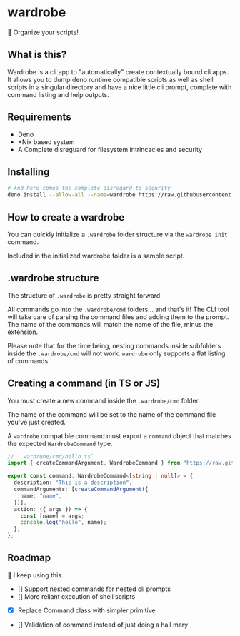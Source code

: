 # wardrobe

👚 Organize your scripts!

## What is this?

Wardrobe is a cli app to "automatically" create contextually bound cli apps. It
allows you to dump deno runtime compatible scripts as well as shell scripts in a
singular directory and have a nice little cli prompt, complete with command
listing and help outputs.

## Requirements

- Deno
- *Nix based system
- A Complete disreguard for filesystem intrincacies and security

## Installing

```sh
# And here comes the complete disregard to security
deno install --allow-all --name=wardrobe https://raw.githubusercontent.com/xdrdak/wardrobe/main/main.ts
```

## How to create a wardrobe

You can quickly initialize a `.wardrobe` folder structure via the
`wardrobe init` command.

Included in the initialized wardrobe folder is a sample script.

## .wardrobe structure

The structure of `.wardrobe` is pretty straight forward.

All commands go into the `.wardrobe/cmd` folders... and that's it! The CLI tool
will take care of parsing the command files and adding them to the prompt. The
name of the commands will match the name of the file, minus the extension.

Please note that for the time being, nesting commands inside subfolders inside
the `.wardrobe/cmd` will not work. `wardrobe` only supports a flat listing of
commands.

## Creating a command (in TS or JS)

You must create a new command inside the `.wardrobe/cmd` folder.

The name of the command will be set to the name of the command file you've just
created.

A `wardrobe` compatible command must export a `command` object that matches the expected `WardrobeCommand` type.

```ts
// `.wardrobe/cmd/hello.ts`
import { createCommandArgument, WardrobeCommand } from "https://raw.githubusercontent.com/xdrdak/wardrobe/main/command.ts";

export const command: WardrobeCommand<[string | null]> = {
  description: "This is a description",
  commandArguments: [createCommandArgument({
    name: "name",
  })],
  action: ({ args }) => {
    const [name] = args;
    console.log("hello", name);
  },
};
```

## Roadmap

🤞 I keep using this...

- [] Support nested commands for nested cli prompts
- [] More reliant execution of shell scripts
- [x] Replace Command class with simpler primitive
- [] Validation of command instead of just doing a hail mary


